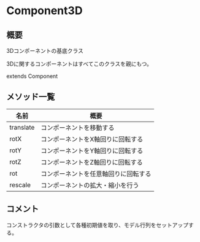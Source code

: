 # Component3D

## 概要

3Dコンポーネントの基底クラス

3Dに関するコンポーネントはすべてこのクラスを親にもつ。

extends Component

## メソッド一覧

| 名前      | 概要                                 |
| --------- | ------------------------------------ |
| translate | コンポーネントを移動する             |
| rotX      | コンポーネントをX軸回りに回転する    |
| rotY      | コンポーネントをY軸回りに回転する    |
| rotZ      | コンポーネントをZ軸回りに回転する    |
| rot       | コンポーネントを任意軸回りに回転する |
| rescale   | コンポーネントの拡大・縮小を行う     |

## コメント

コンストラクタの引数として各種初期値を取り、モデル行列をセットアップする。

